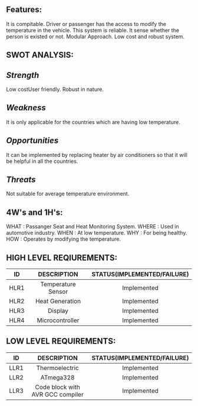 ## Features:
It is compitable.
Driver or passenger has the access to modify the temperature in the vehicle.
This system is reliable.
It sense whether the person is existed or not.
Modular Approach.
Low cost and robust system.

## SWOT ANALYSIS:

## _Strength_
Low costUser friendly.
Robust in nature.

## _Weakness_
It is only applicable for the countries which are having low temperature.

## _Opportunities_
It can be implemented by replacing heater by air conditioners so that it will be helpful in all the countries.

## _Threats_
Not suitable for average temperature environment.

## 4W's and 1H's:
WHAT : Passanger Seat and Heat Monitoring System.
WHERE : Used in automotive industry.
WHEN : At low temperature.
WHY : For being healthy.
HOW : Operates by modifying the temperature.

## HIGH LEVEL REQIUREMENTS:
| ID | DESCRIPTION | STATUS(IMPLEMENTED/FAILURE) |
| :--: | :---: | :----: |
| HLR1 | Temperature Sensor | Implemented |
| HLR2 | Heat Generation | Implemented |
| HLR3 | Display | Implemented |
| HLR4 | Microcontroller | Implemented |

## LOW LEVEL REQUIREMENTS:
| ID | DESCRIPTION | STATUS(IMPLEMENTED/FAILURE) |
| :--: | :---: | :----: |
| LLR1 | Thermoelectric | Implemented |
| LLR2 | ATmega328 | Implemented |
| LLR3 | Code block with AVR GCC compiler | Implemented |
